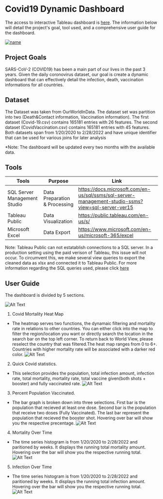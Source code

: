 # Covid19 Dynamic Dashboard

The access to interactive Tableau dashboard is [here](https://public.tableau.com/app/profile/jacky1833/viz/Covid19FinalDashBoard/Dashboard). The information below will detail the project's goal, tool used, and a comprehensive user guide for the dashboard.

[![name](https://github.com/Jleung1996/Covid19-Data-Visulization-SQL-Tableau/blob/main/MISC/DashboardDemo1.gif)](https://public.tableau.com/app/profile/jacky1833/viz/Covid19FinalDashBoard/Dashboard)

## Project Goals

SARS-CoV-2 (COVID19) has been a main part of our lives in the past 3 years.
Given the daily coronovirus dataset, 
our goal is create a dynamic dashboard that can effectively detail the infection, death, vaccination informations for all countries.




## Dataset  

The Dataset was taken from OurWorldInData. The dataset set was partition into two (Death&Contact information, Vaccination information).
The first dataset (Covid-19.csv) contains 165181 entries with 26 features. The second dataset (CovidVaccination.csv) contains 165181 entries with 45 features.
Both datasets span from 1/20/2020 to 2/28/2022 and have unique identifier that can be used for various joins for later analysis

*Note: The dashboard will be updated every two months with the available data.

## Tools

| **Tools**                    | **Purpose**                   | **Link**                                                                                          |
|------------------------------|-------------------------------|---------------------------------------------------------------------------------------------------|
| SQL Server Management Studio | Data Preparation & Processing | https://docs.microsoft.com/en-us/sql/ssms/sql-server-management-studio-ssms?view=sql-server-ver15 |
| Tableau Public               | Data Visualization            | https://public.tableau.com/en-us/s/                                                               |
| Microsoft Excel              | Data Export                   | https://www.microsoft.com/en-us/microsoft-365/excel                                               |

Note: Tableau Public can not estatablish connections to a SQL server. In a production setting using the paid verison of Tableau, this issue will not occur. To circumvent this, we make several view queries to export the cleaned data as xlsx and connected it to Tableau Public. For more information regarding the SQL queries used, please click [here](https://github.com/Jleung1996/Covid19-Data-Visulization-SQL-Tableau/blob/main/Code/SQLCovidV2.sql)


## User Guide

The dashboard is divided by 5 sections.

![Alt Text](https://github.com/Jleung1996/Covid19-Data-Visulization-SQL-Tableau/blob/main/MISC/DashboardScreenShotPartition.png)

  1. Covid Mortality Heat Map
  * The heatmap serves two functions, the dynamaic filtering and mortality rate in relations to
  other countries. You can either click into the map to filter the region/location you want or directly search
  the location in the search bar on the top left corner. To return back to World View, please reselect the country that was filtered.The heat map ranges from 0 to 6+. Countries with higher
  mortality rate will be associated with a darker red color.
     ![Alt Text](https://github.com/Jleung1996/Covid19-Data-Visulization-SQL-Tableau/blob/main/MISC/Dashboardheatmap.gif)

  2. Quick Covid statistics.
  * This selection provides the population, total infection amount, infection rate, total mortality, mortality rate, total vaccine given(both shots + booster) and fully vaccinated rate.
     ![Alt Text](https://github.com/Jleung1996/Covid19-Data-Visulization-SQL-Tableau/blob/main/MISC/Header.gif)

  3. Percent Population Vaccinated.
  * The bar graph is broken down into three selections. First bar is the population that recieved at least one dose. Second bar is the population that receive two doses (Fully Vaccinated).
  The last bar represent the population that recieved the booster shot. Hovering over bar will show you the respective precentage.
       ![Alt Text](https://github.com/Jleung1996/Covid19-Data-Visulization-SQL-Tableau/blob/main/MISC/Vaccine.gif)

  4. Mortality Over Time
   * The time series histogram is from 1/20/2020 to 2/28/2022 and paritioned by weeks. It displays the running total mortality amount. Hovering 
  over the bar will show you the respective running total.
       ![Alt Text](https://github.com/Jleung1996/Covid19-Data-Visulization-SQL-Tableau/blob/main/MISC/Mortality.gif)
  5. Infection Over Time

  * The time series histogram is from 1/20/2020 to 2/28/2022 and paritioned by weeks. It displays the running total infection amount. Hovering 
  over the bar will show you the respective running total.
       ![Alt Text](https://github.com/Jleung1996/Covid19-Data-Visulization-SQL-Tableau/blob/main/MISC/Inflection.gif)
    




